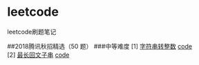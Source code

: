 # leetcode
leetcode刷题笔记

##2018腾讯秋招精选（50 题）
###中等难度
[1] [字符串转整数](https://leetcode-cn.com/problems/string-to-integer-atoi/description/) [code](https://github.com/luozhiping/leetcode/blob/master/middle/atoi.py)  
[2] [最长回文子串](https://leetcode-cn.com/problems/longest-palindromic-substring/description/) [code](https://github.com/luozhiping/leetcode/blob/master/middle/longest_palindromic_substring.py)
